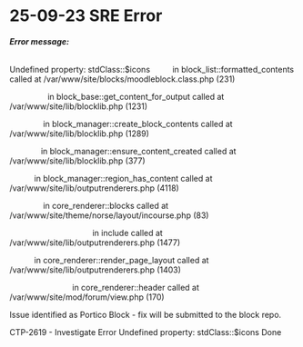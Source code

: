 # 25-09-23 SRE Error

###### **Error message:**

Undefined property: stdClass::$icons
         in block\_list::formatted\_contents called at /var/www/site/blocks/moodleblock.class.php (231)

                 in block\_base::get\_content\_for\_output called at /var/www/site/lib/blocklib.php (1231)

               in block\_manager::create\_block\_contents called at /var/www/site/lib/blocklib.php (1289)

              in block\_manager::ensure\_content\_created called at /var/www/site/lib/blocklib.php (377)

           in block\_manager::region\_has\_content called at /var/www/site/lib/outputrenderers.php (4118)

               in core\_renderer::blocks called at /var/www/site/theme/norse/layout/incourse.php (83)

                                     in include called at /var/www/site/lib/outputrenderers.php (1477)

           in core\_renderer::render\_page\_layout called at /var/www/site/lib/outputrenderers.php (1403)

                            in core\_renderer::header called at /var/www/site/mod/forum/view.php (170)

Issue identified as Portico Block - fix will be submitted to the block repo. 

CTP-2619 - Investigate Error Undefined property: stdClass::$icons Done
